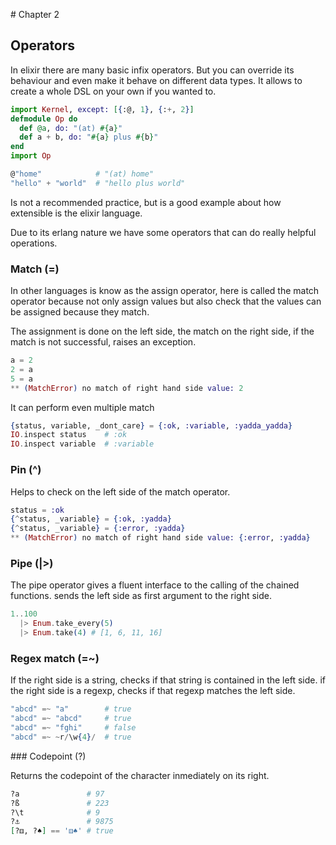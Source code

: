 # Chapter 2
## Operators

In elixir there are many basic infix operators. But you can override its behaviour and
even make it behave on different data types. It allows to create a whole DSL on your own
if you wanted to.

```elixir
import Kernel, except: [{:@, 1}, {:+, 2}]
defmodule Op do
  def @a, do: "(at) #{a}"
  def a + b, do: "#{a} plus #{b}"
end
import Op

@"home"            # "(at) home"
"hello" + "world"  # "hello plus world"
```

Is not a recommended practice, but is a good example about how extensible is the elixir language.

Due to its erlang nature we have some operators that can do really helpful operations.

### Match (=)

In other languages is know as the assign operator, here is called the match operator because not only assign values but also check that the values can be assigned because they match.

The assignment is done on the left side, the match on the right side, if the match is not successful, raises an exception.

```elixir
a = 2
2 = a
5 = a
** (MatchError) no match of right hand side value: 2
```

It can perform even multiple match

```elixir
{status, variable, _dont_care} = {:ok, :variable, :yadda_yadda}
IO.inspect status    # :ok
IO.inspect variable  # :variable
```

### Pin (^)

Helps to check on the left side of the match operator.

```elixir
status = :ok
{^status, _variable} = {:ok, :yadda}
{^status, _variable} = {:error, :yadda}
** (MatchError) no match of right hand side value: {:error, :yadda}
```

### Pipe (|>)

The pipe operator gives a fluent interface to the calling of the chained functions. sends the left side as first argument to the right side.

```elixir
1..100
  |> Enum.take_every(5)
  |> Enum.take(4) # [1, 6, 11, 16]
```

### Regex match (=~)

If the right side is a string, checks if that string is contained in the left side. if the right side is a regexp, checks if that regexp matches the left side.

```elixir
"abcd" =~ "a"        # true
"abcd" =~ "abcd"     # true
"abcd" =~ "fghi"     # false
"abcd" =~ ~r/\w{4}/  # true
```

### Codepoint (?)

Returns the codepoint of the character inmediately on its right.

```elixir
?a               # 97
?ß               # 223
?\t              # 9
?⚓               # 9875
[?⚅, ?♠] == '⚅♠' # true
```
